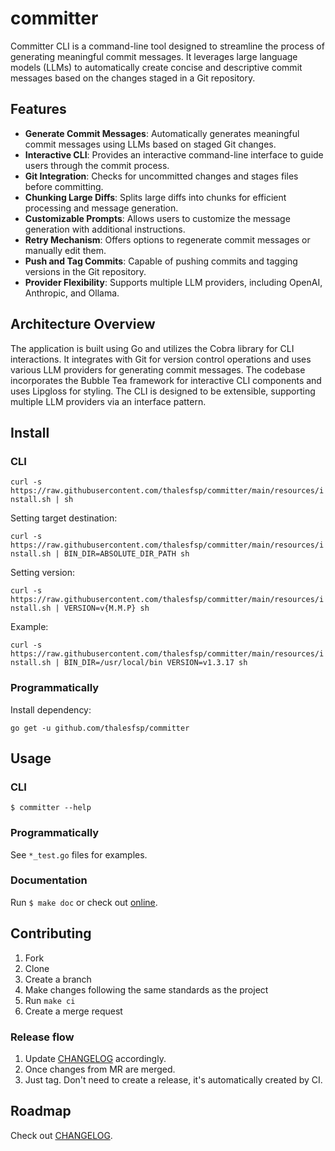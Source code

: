 # committer

Committer CLI is a command-line tool designed to streamline the process of generating meaningful commit messages. It leverages large language models (LLMs) to automatically create concise and descriptive commit messages based on the changes staged in a Git repository.

## Features

- **Generate Commit Messages**: Automatically generates meaningful commit messages using LLMs based on staged Git changes.
- **Interactive CLI**: Provides an interactive command-line interface to guide users through the commit process.
- **Git Integration**: Checks for uncommitted changes and stages files before committing.
- **Chunking Large Diffs**: Splits large diffs into chunks for efficient processing and message generation.
- **Customizable Prompts**: Allows users to customize the message generation with additional instructions.
- **Retry Mechanism**: Offers options to regenerate commit messages or manually edit them.
- **Push and Tag Commits**: Capable of pushing commits and tagging versions in the Git repository.
- **Provider Flexibility**: Supports multiple LLM providers, including OpenAI, Anthropic, and Ollama.

## Architecture Overview

The application is built using Go and utilizes the Cobra library for CLI interactions. It integrates with Git for version control operations and uses various LLM providers for generating commit messages. The codebase incorporates the Bubble Tea framework for interactive CLI components and uses Lipgloss for styling. The CLI is designed to be extensible, supporting multiple LLM providers via an interface pattern.

## Install

### CLI

`curl -s https://raw.githubusercontent.com/thalesfsp/committer/main/resources/install.sh | sh`

Setting target destination:

`curl -s https://raw.githubusercontent.com/thalesfsp/committer/main/resources/install.sh | BIN_DIR=ABSOLUTE_DIR_PATH sh`

Setting version:

`curl -s https://raw.githubusercontent.com/thalesfsp/committer/main/resources/install.sh | VERSION=v{M.M.P} sh`

Example:

`curl -s https://raw.githubusercontent.com/thalesfsp/committer/main/resources/install.sh | BIN_DIR=/usr/local/bin VERSION=v1.3.17 sh`

### Programmatically

Install dependency:

`go get -u github.com/thalesfsp/committer`

## Usage

### CLI

`$ committer --help`

### Programmatically

See `*_test.go` files for examples.

### Documentation

Run `$ make doc` or check out [online](https://pkg.go.dev/github.com/thalesfsp/committer).

## Contributing

1. Fork
2. Clone
3. Create a branch
4. Make changes following the same standards as the project
5. Run `make ci`
6. Create a merge request

### Release flow

1. Update [CHANGELOG](CHANGELOG.md) accordingly.
2. Once changes from MR are merged.
3. Just tag. Don't need to create a release, it's automatically created by CI.

## Roadmap

Check out [CHANGELOG](CHANGELOG.md).
